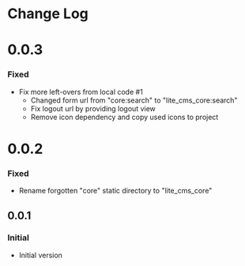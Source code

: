 # Change Log

<!-- GENERATOR_PLACEHOLDER -->

# 0.0.3

### Fixed 
- Fix more left-overs from local code #1
  - Changed form url from "core:search" to "lite_cms_core:search"
  - Fix logout url by providing logout view 
  - Remove icon dependency and copy used icons to project

# 0.0.2

### Fixed
- Rename forgotten "core" static directory to "lite_cms_core"

## 0.0.1

### Initial
- Initial version